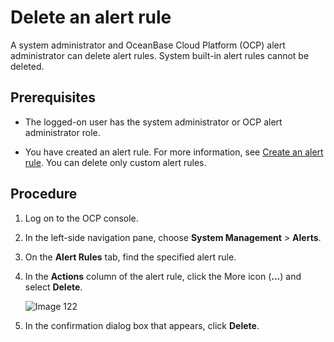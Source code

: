 # Delete an alert rule

A system administrator and OceanBase Cloud Platform (OCP) alert administrator can delete alert rules. System built-in alert rules cannot be deleted.

## Prerequisites

* The logged-on user has the system administrator or OCP alert administrator role.

* You have created an alert rule. For more information, see [Create an alert rule](2.create-an-alarm-roles.md). You can delete only custom alert rules.

## Procedure

1. Log on to the OCP console.

2. In the left-side navigation pane, choose **System Management** > **Alerts**.

3. On the **Alert Rules** tab, find the specified alert rule.

4. In the **Actions** column of the alert rule, click the More icon (**...**) and select **Delete**.

   ![Image 122](https://obbusiness-private.oss-cn-shanghai.aliyuncs.com/doc/img/ocp/401/%E5%88%A0%E9%99%A4%E5%91%8A%E8%AD%A6%E8%A7%84%E5%88%992.png)

5. In the confirmation dialog box that appears, click **Delete**.
